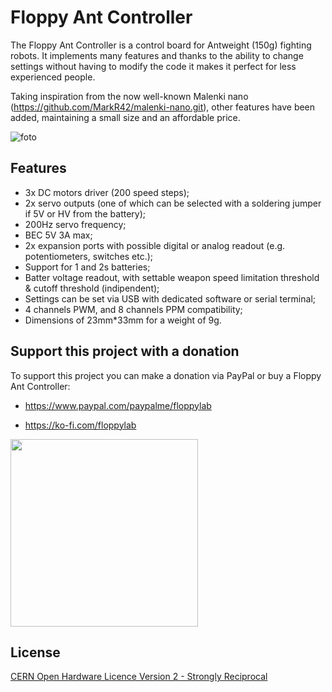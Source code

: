 # Floppy Ant Controller

The Floppy Ant Controller is a control board for Antweight (150g) fighting robots. It implements many features and thanks to the ability to change settings without having to modify the code it makes it perfect for less experienced people.

Taking inspiration from the now well-known Malenki nano (https://github.com/MarkR42/malenki-nano.git), other features have been added, maintaining a small size and an affordable price.

![foto](https://github.com/FloppyO1/Floppy-Ant-Controller/blob/main/images/render%201.png)
## Features

- 3x DC motors driver (200 speed steps);
- 2x servo outputs (one of which can be selected with a soldering jumper if 5V or HV from the battery);
- 200Hz servo frequency;
- BEC 5V 3A max;
- 2x expansion ports with possible digital or analog readout (e.g. potentiometers, switches etc.);
- Support for 1 and 2s batteries;
- Batter voltage readout, with settable weapon speed limitation threshold & cutoff threshold (indipendent);
- Settings can be set via USB with dedicated software or serial terminal;
- 4 channels PWM, and 8 channels PPM compatibility;
- Dimensions of 23mm*33mm for a weight of 9g.
## Support this project with a donation

To support this project you can make a donation via PayPal or buy a Floppy Ant Controller:

- https://www.paypal.com/paypalme/floppylab

- https://ko-fi.com/floppylab


<img src="https://floppylab.altervista.org/wp-content/uploads/2023/02/cropped-Stemma-scritta-tonda.png" width="300">

## License
[CERN Open Hardware Licence Version 2 - Strongly Reciprocal](https://choosealicense.com/licenses/cern-ohl-s-2.0/#)
